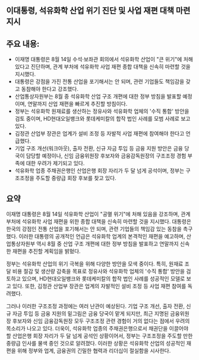 ## 이대통령, 석유화학 산업 위기 진단 및 사업 재편 대책 마련 지시

## 주요 내용:
*   이재명 대통령은 8월 14일 수석·보좌관 회의에서 석유화학 산업이 "큰 위기"에 처해 있다고 진단하며, 관계 부처에 석유화학 사업 재편 종합 대책을 신속히 마련할 것을 지시했다.
*   대통령은 강점을 가진 전통 산업을 포기해서는 안 되며, 관련 기업들도 책임감을 갖고 동참해야 한다고 강조했다.
*   산업통상자원부는 8월 중 석유화학 산업 구조 개편에 대한 정부 방침을 발표할 예정이며, 연말까지 산업 재편을 빠르게 추진할 방침이다.
*   정부는 석유화학 원재료를 생산하는 정유사와 석유화학 업체의 '수직 통합' 방안을 검토 중이며, HD현대오일뱅크와 롯데케미칼의 합작 법인 사례를 모범 사례로 보고 있다.
*   김정관 산업부 장관은 업계가 설비 조정 등 자발적 사업 재편에 참여해야 한다고 언급했다.
*   기업 구조 개선(워크아웃), 출자 전환, 신규 자금 투입 등 금융 지원 방안은 금융 당국이 담당할 예정이나, 신임 금융위원장 후보자와 금융감독원장의 구조조정 경험 부족에 대한 우려가 제기되고 있다.
*   석유화학 업종 주채권은행인 산업은행 회장 자리가 두 달 넘게 공석이며, 정부는 구조조정을 주도할 중량급 회장 후보를 찾고 있다.

## 요약
이재명 대통령은 8월 14일 석유화학 산업이 "공멸 위기"에 처해 있음을 강조하며, 관계 부처에 석유화학 사업 재편을 위한 종합 대책을 신속히 마련할 것을 지시했다. 대통령은 한국의 강점인 전통 산업을 포기해서는 안 되며, 관련 기업들의 책임감 있는 동참을 촉구했다. 이러한 대통령의 공개적인 언급은 석유화학 업계의 본격적인 재편을 예고하며, 산업통상자원부 역시 8월 중 산업 구조 개편에 대한 정부 방침을 발표하고 연말까지 신속한 재편을 추진할 계획임을 밝혔다.

정부는 석유화학 산업의 위기 극복을 위해 다양한 방안을 모색 중이다. 특히, 원재료 조달 비용 절감 및 생산량 감축을 목표로 정유사와 석유화학 업체의 '수직 통합' 방안을 검토하고 있으며, HD현대오일뱅크와 롯데케미칼의 합작 법인 사례를 성공적인 모델로 보고 있다. 또한, 김정관 산업부 장관은 업계의 자발적인 설비 조정 등 사업 재편 참여를 독려했다.

그러나 이러한 구조조정 과정에는 여러 난관이 예상된다. 기업 구조 개선, 출자 전환, 신규 자금 투입 등 금융 지원의 밑그림은 금융 당국이 맡게 되지만, 최근 지명된 금융위원장 후보자와 신임 금융감독원장 모두 구조조정 관련 경험이 거의 없다는 점에서 우려의 목소리가 나오고 있다. 더욱이, 석유화학 업종의 주채권은행으로서 채권단을 이끌어야 할 산업은행 회장 자리가 두 달 넘게 공석인 상황이어서, 정부는 구조조정을 주도할 만한 중량급 인사를 물색 중인 것으로 알려졌다. 이러한 상황은 석유화학 산업의 성공적인 재편을 위해 정부와 업계, 금융권의 긴밀한 협력과 리더십이 절실함을 시사한다.